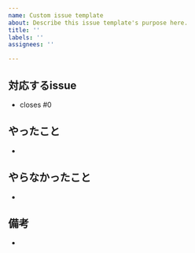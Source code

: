 ```yaml
---
name: Custom issue template
about: Describe this issue template's purpose here.
title: ''
labels: ''
assignees: ''

---
```


## 対応するissue
<!-- ここに対応するissue番号を書く。issue番号が99なら、「- closes #99」と書く。 -->
- closes #0

## やったこと
- 

## やらなかったこと
- 

## 備考
-
